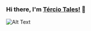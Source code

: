 ### Hi there, I'm [Tércio Tales!](https://github.com/terciotales) 👋
![Alt Text](https://media.giphy.com/media/vFKqnCdLPNOKc/giphy.gif)

